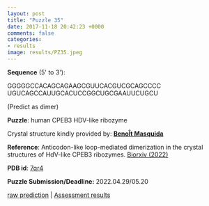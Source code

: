 ```yaml
---
layout: post
title: "Puzzle 35"
date: 2017-11-18 20:42:23 +0000
comments: false
categories: 
- results
image: results/PZ35.jpeg
---
```

**Sequence** (5' to 3'): 

GGGGGCCACAGCAGAAGCGUUCACGUCGCAGCCCC
UGUCAGCCAUUGCACUCCGGCUGCGAAUUCUGCU

(Predict as dimer)

**Puzzle**:
human CPEB3 HDV-like ribozyme

Crystal structure kindly provided by: [**Beno&Icirc;t Masquida**]()

**Reference**:
Anticodon-like loop-mediated dimerization in the crystal structures of HdV-like CPEB3 ribozymes.
[Biorxiv (2022) ](https://doi.org/10.1101/2022.09.22.508989)

**PDB id**: [7qr4](http://www.rcsb.org/pdb/explore/explore.do?structureId=7qr4) 

**Puzzle Submission/Deadline:** 2022.04.29/05.20

[raw prediction](https://github.com/rnapuzzles/rnapuzzles.github.io/tree/master/data/PZ35/pdb)    &#124;   [Assessment results](/table/2000/01/01/PZ35-3d/)
